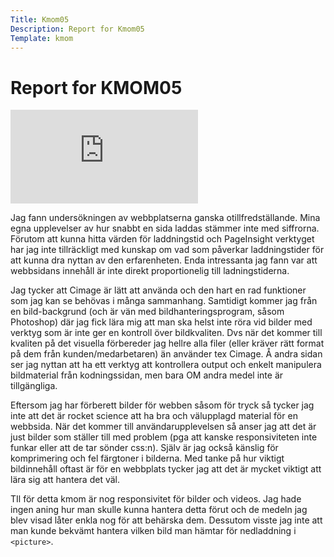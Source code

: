 ```yaml
---
Title: Kmom05
Description: Report for Kmom05
Template: kmom
---
```


 Report for KMOM05
==========================

<div class="embed-container">
    <iframe src="https://www.youtube.com/embed/y8Kyi0WNg40" frameborder="0" allowfullscreen></iframe>
</div>


Jag fann undersökningen av webbplatserna ganska otillfredställande. Mina egna upplevelser av hur snabbt en sida laddas stämmer inte med siffrorna. Förutom att kunna hitta värden för laddningstid och PageInsight verktyget har jag inte tillräckligt med kunskap om vad som påverkar laddningstider för att kunna dra nyttan av den erfarenheten. Enda intressanta jag fann var att webbsidans innehåll är inte direkt proportionelig till ladningstiderna.

Jag tycker att Cimage är lätt att använda och den hart en rad funktioner som jag kan se behövas i många sammanhang. Samtidigt kommer jag från en bild-backgrund (och är vän med bildhanteringsprogram, såsom Photoshop) där jag fick lära mig att man ska helst inte röra vid bilder med verktyg som är inte ger en kontroll över bildkvaliten. Dvs när det kommer till kvaliten på det visuella förbereder jag hellre alla filer (eller kräver rätt format på dem från kunden/medarbetaren) än använder tex Cimage. Å andra sidan ser jag nyttan att ha ett verktyg att kontrollera output och enkelt manipulera bildmaterial från kodningssidan, men bara OM andra medel inte är tillgängliga.

Eftersom jag har förberett bilder för webben såsom för tryck så tycker jag inte att det är rocket science att ha bra och välupplagd material för en webbsida. När det kommer till användarupplevelsen så anser jag att det är just bilder som ställer till med problem (pga att kanske responsiviteten inte funkar eller att de tar sönder css:n). Själv är jag också känslig för komprimering och fel färgtoner i bilderna. Med tanke på hur viktigt bildinnehåll oftast är för en webbplats tycker jag att det är mycket viktigt att lära sig att hantera det väl.

TIl för detta kmom är nog responsivitet för bilder och videos. Jag hade ingen aning hur man skulle kunna hantera detta förut och de medeln jag blev visad låter enkla nog för att behärska dem. Dessutom visste jag inte att man kunde bekvämt hantera vilken bild man hämtar för nedladdning i ```<picture>```.
